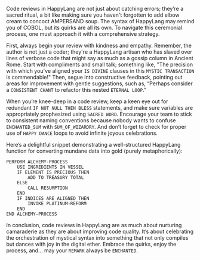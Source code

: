 Code reviews in HappyLang are not just about catching errors; they’re a sacred ritual, a bit like making sure you haven't forgotten to add elbow cream to concoct AMPERSAND soup. The syntax of HappyLang may remind you of COBOL, but its quirks are all its own. To navigate this ceremonial process, one must approach it with a comprehensive strategy.

First, always begin your review with kindness and empathy. Remember, the author is not just a coder; they're a HappyLang artisan who has slaved over lines of verbose code that might say as much as a gossip column in Ancient Rome. Start with compliments and small talk; something like, "The precision with which you've aligned your `IS DIVINE` clauses in this `MYSTIC TRANSACTION` is commendable!" Then, segue into constructive feedback, pointing out areas for improvement with gentle suggestions, such as, “Perhaps consider a `CONSISTENT CHANT` to refactor this nested `ETERNAL LOOP`.” 

When you’re knee-deep in a code review, keep a keen eye out for redundant `IF NOT NULL THEN BLESS` statements, and make sure variables are appropriately prophesized using `SACRED WORD`. Encourage your team to stick to consistent naming conventions because nobody wants to confuse `ENCHANTED_SUM` with `SUM_OF_WIZARDRY`. And don’t forget to check for proper use of `HAPPY DANCE` loops to avoid infinite joyous celebrations.

Here’s a delightful snippet demonstrating a well-structured HappyLang function for converting mundane data into gold (purely metaphorically):

```happylang
PERFORM ALCHEMY-PROCESS
    USE INGREDIENTS IN VESSEL
    IF ELEMENT IS PRECIOUS THEN
        ADD TO TREASURY TOTAL
    ELSE
        CALL RESUMPTION
    END
    IF INDICES ARE ALIGNED THEN
        INVOKE PLATINUM-REFORM
    END
END ALCHEMY-PROCESS
```

In conclusion, code reviews in HappyLang are as much about nurturing camaraderie as they are about improving code quality. It’s about celebrating the orchestration of mystical syntax into something that not only compiles but dances with joy in the digital ether. Embrace the quirks, enjoy the process, and... may your `REMARK` always be `ENCHANTED`.